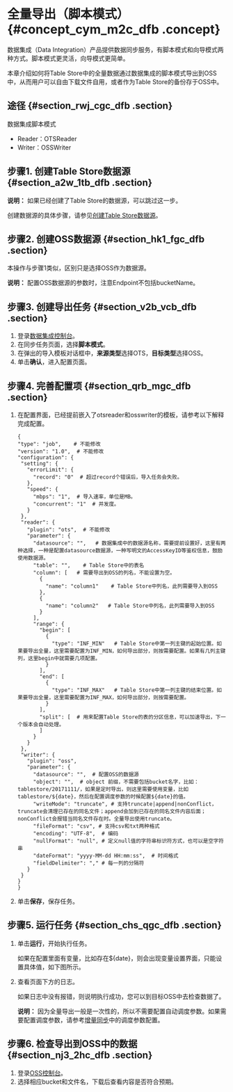 # 全量导出（脚本模式） {#concept_cym_m2c_dfb .concept}

数据集成（Data Integration）产品提供数据同步服务，有脚本模式和向导模式两种方式。脚本模式更灵活，向导模式更简单。

本章介绍如何将Table Store中的全量数据通过数据集成的脚本模式导出到OSS中，从而用户可以自由下载文件自用，或者作为Table Store的备份存于OSS中。

## 途径 {#section_rwj_cgc_dfb .section}

数据集成脚本模式

-   Reader：OTSReader
-   Writer：OSSWriter

## 步骤1. 创建Table Store数据源 {#section_a2w_1tb_dfb .section}

**说明：** 如果已经创建了Table Store的数据源，可以跳过这一步。

创建数据源的具体步骤，请参见[创建Table Store数据源](intl.zh-CN/数据通道/MaxCompute/增量同步（向导模式）.md#)。

## 步骤2. 创建OSS数据源 {#section_hk1_fgc_dfb .section}

本操作与步骤1类似，区别只是选择OSS作为数据源。

**说明：** 配置OSS数据源的参数时，注意Endpoint不包括bucketName。

## 步骤3. 创建导出任务 {#section_v2b_vcb_dfb .section}

1.  登录[数据集成控制台](https://di-cn-shanghai.data.aliyun.com/)。
2.  在同步任务页面，选择**脚本模式**。
3.  在弹出的导入模板对话框中，**来源类型**选择OTS，**目标类型**选择OSS。
4.  单击**确认**，进入配置页面。

## 步骤4. 完善配置项 {#section_qrb_mgc_dfb .section}

1.  在配置界面，已经提前嵌入了otsreader和osswriter的模板，请参考以下解释完成配置。

    ```
    {
    "type": "job",    # 不能修改
    "version": "1.0",  # 不能修改
    "configuration": {
     "setting": {
       "errorLimit": {
         "record": "0"  # 超过record个错误后，导入任务会失败。
       },
       "speed": {
         "mbps": "1",  # 导入速率，单位是MB。
         "concurrent": "1"  # 并发度。
       }
     },
     "reader": {
       "plugin": "ots",  # 不能修改
       "parameter": {
         "datasource": "",   # 数据集成中的数据源名称，需要提前设置好，这里有两种选择，一种是配置datasource数据源，一种写明文的AccessKeyID等鉴权信息，鼓励使用数据源。
         "table": "",    # Table Store中的表名
         "column": [   # 需要导出到OSS的列名，不能设置为空。
           {
             "name": "column1"    # Table Store中列名，此列需要导入到OSS
           },
           {
             "name": "column2"   # Table Store中列名，此列需要导入到OSS
           }
         ],
         "range": {
           "begin": [
             {
               "type": "INF_MIN"   # Table Store中第一列主键的起始位置。如果要导出全量，这里需要配置为INF_MIN，如何导出部分，则按需要配置。如果有几列主键列，这里begin中就需要几项配置。
             }
           ],
           "end": [
             {
               "type": "INF_MAX"   # Table Store中第一列主键的结束位置。如果要导出全量，这里需要配置为INF_MAX，如何导出部分，则按需要配置。
             }
           ],
           "split": [  # 用来配置Table Store的表的分区信息，可以加速导出，下一个版本会自动处理。
           ]
         }
       }
     },
     "writer": {
       "plugin": "oss",
       "parameter": {
         "datasource": "",  # 配置OSS的数据源
         "object": "",  # object 前缀，不需要包括bucket名字，比如：tablestore/20171111/，如果是定时导出，则这里需要使用变量，比如tablestore/${date}，然后在配置调度参数的时候配置${date}的值。
         "writeMode": "truncate", # 支持truncate|append|nonConflict，truncate会清理已存在的同名文件；append会加到已存在的同名文件内容后面；nonConflict会报错当同名文件存在时。全量导出使用truncate。
         "fileFormat": "csv", # 支持csv和txt两种格式
         "encoding": "UTF-8",  # 编码
         "nullFormat": "null", # 定义null值的字符串标识符方式，也可以是空字符串
         "dateFormat": "yyyy-MM-dd HH:mm:ss",  # 时间格式
         "fieldDelimiter": "," # 每一列的分隔符
       }
     }
    }
    }
    ```

2.  单击**保存**，保存任务。

## 步骤5. 运行任务 {#section_chs_qgc_dfb .section}

1.  单击**运行**，开始执行任务。

    如果在配置里面有变量，比如存在$\{date\}，则会出现变量设置界面，只能设置具体值，如下图所示。

2.  查看页面下方的日志。

    如果日志中没有报错，则说明执行成功，您可以到目标OSS中去检查数据了。

    **说明：** 因为全量导出一般是一次性的，所以不需要配置自动调度参数。如果需要配置调度参数，请参考[增量同步](intl.zh-CN/数据通道/OSS/增量同步（脚本模式）.md#)中的调度参数配置。


## 步骤6. 检查导出到OSS中的数据 {#section_nj3_2hc_dfb .section}

1.  登录[OSS控制台](https://oss.console.aliyun.com/index?spm=a2c4g.11186623.2.11.43efb5c053MiTX)。
2.  选择相应bucket和文件名，下载后查看内容是否符合预期。

